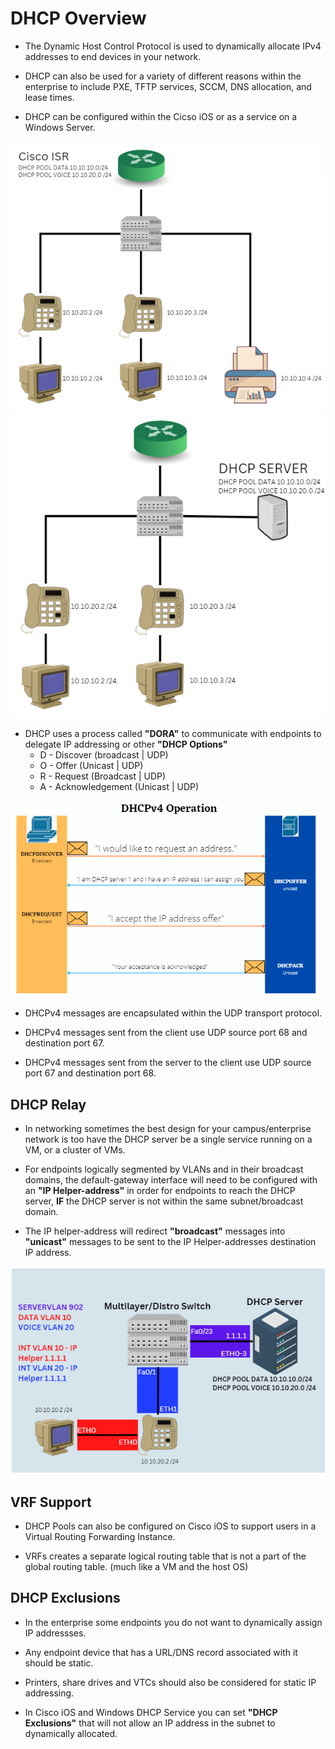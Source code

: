 # DHCP Overview

- The Dynamic Host Control Protocol is used to dynamically allocate IPv4 addresses to end devices in your network.

- DHCP can also be used for a variety of different reasons within the enterprise to include PXE, TFTP services, SCCM, DNS allocation, and lease times.

- DHCP can be configured within the Cicso iOS or as a service on a Windows Server.

![](dhcp_image_01.png)
![](dhcp_image_server.png)

- DHCP uses a process called **"DORA"** to communicate with endpoints to delegate IP addressing or other **"DHCP Options"**
    - D - Discover (broadcast | UDP)
    - O - Offer (Unicast | UDP)
    - R - Request (Broadcast | UDP)
    - A - Acknowledgement (Unicast | UDP)

![](DHCP_DORA.png)

- DHCPv4 messages are encapsulated within the UDP transport protocol.

- DHCPv4 messages sent from the client use UDP source port 68 and destination port 67.
 
- DHCPv4 messages sent from the server to the client use UDP source port 67 and destination port 68.

## DHCP Relay

- In networking sometimes the best design for your campus/enterprise network is too have the DHCP server be a single service running on a VM, or a cluster of VMs.

- For endpoints logically segmented by VLANs and in their broadcast domains, the default-gateway interface will need to be configured with an **"IP Helper-address"** in order for endpoints to reach the DHCP server, **IF** the DHCP server is not within the same subnet/broadcast domain.

- The IP helper-address will redirect **"broadcast"** messages into **"unicast"** messages to be sent to the IP Helper-addresses destination IP address.

![](dhcp_relay.png)

## VRF Support

- DHCP Pools can also be configured on Cisco iOS to support users in a Virtual Routing Forwarding Instance.

- VRFs creates a separate logical routing table that is not a part of the global routing table. (much like a VM and the host OS)

## DHCP Exclusions

- In the enterprise some endpoints you do not want to dynamically assign IP addressses. 

- Any endpoint device that has a URL/DNS record associated with it should be static.

- Printers, share drives and VTCs should also be considered for static IP addressing.
 
- In Cisco iOS and Windows DHCP Service you can set **"DHCP Exclusions"** that will not allow an IP address in the subnet to dynamically allocated.